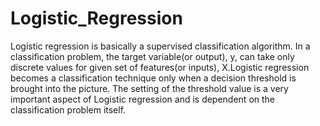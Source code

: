 # Logistic_Regression
Logistic regression is basically a supervised classification algorithm. In a classification problem, the target variable(or output), y, can take only discrete values for given set of features(or inputs), X.Logistic regression becomes a classification technique only when a decision threshold is brought into the picture. The setting of the threshold value is a very important aspect of Logistic regression and is dependent on the classification problem itself.
